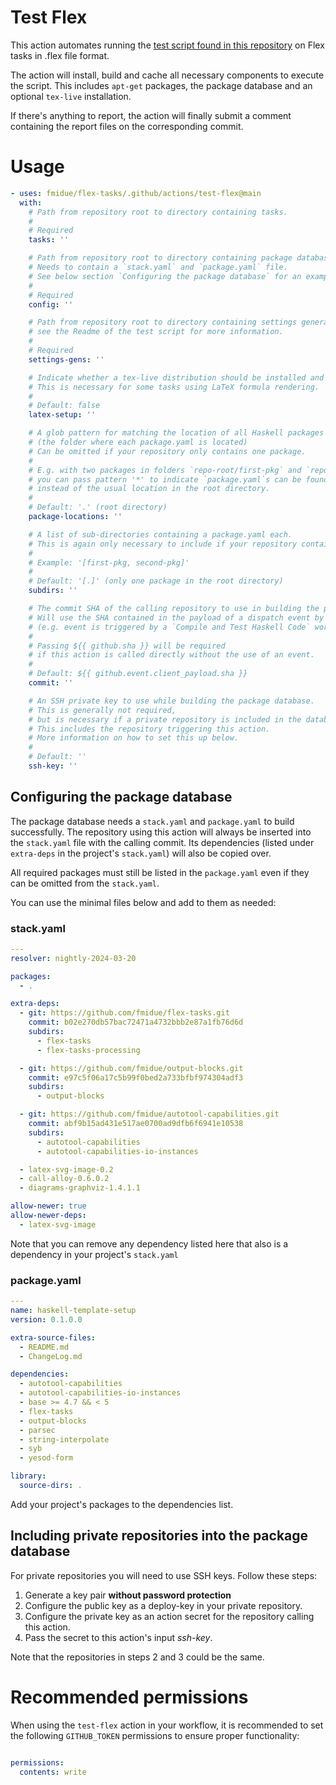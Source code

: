 
# Test Flex

This action automates running the [test script found in this repository](https://github.com/fmidue/flex-tasks/blob/main/flex-tasks/tasks/README.md) on Flex tasks in .flex file format.

The action will install, build and cache all necessary components to execute the script. This includes `apt-get` packages, the package database and an optional `tex-live` installation.

If there's anything to report, the action will finally submit a comment containing the report files on the corresponding commit.


# Usage

<!-- start usage -->
```yaml
- uses: fmidue/flex-tasks/.github/actions/test-flex@main
  with:
    # Path from repository root to directory containing tasks.
    #
    # Required
    tasks: ''

    # Path from repository root to directory containing package database setup.
    # Needs to contain a `stack.yaml` and `package.yaml` file.
    # See below section `Configuring the package database` for an example.
    #
    # Required
    config: ''

    # Path from repository root to directory containing settings generators for your tasks.
    # see the Readme of the test script for more information.
    #
    # Required
    settings-gens: ''

    # Indicate whether a tex-live distribution should be installed and cached.
    # This is necessary for some tasks using LaTeX formula rendering.
    #
    # Default: false
    latex-setup: ''

    # A glob pattern for matching the location of all Haskell packages in your repository.
    # (the folder where each package.yaml is located)
    # Can be omitted if your repository only contains one package.
    #
    # E.g. with two packages in folders `repo-root/first-pkg` and `repo-root/second-pkg`
    # you can pass pattern '*' to indicate `package.yaml`s can be found one directory deep,
    # instead of the usual location in the root directory.
    #
    # Default: '.' (root directory)
    package-locations: ''

    # A list of sub-directories containing a package.yaml each.
    # This is again only necessary to include if your repository contains multiple packages.
    #
    # Example: '[first-pkg, second-pkg]'
    #
    # Default: '[.]' (only one package in the root directory)
    subdirs: ''

    # The commit SHA of the calling repository to use in building the package db.
    # Will use the SHA contained in the payload of a dispatch event by default.
    # (e.g. event is triggered by a `Compile and Test Haskell Code` workflow)
    #
    # Passing ${{ github.sha }} will be required
    # if this action is called directly without the use of an event.
    #
    # Default: ${{ github.event.client_payload.sha }}
    commit: ''

    # An SSH private key to use while building the package database.
    # This is generally not required,
    # but is necessary if a private repository is included in the database.
    # This includes the repository triggering this action.
    # More information on how to set this up below.
    #
    # Default: ''
    ssh-key: ''

```
<!-- end usage -->


## Configuring the package database

The package database needs a `stack.yaml` and `package.yaml` to build successfully.
The repository using this action will always be inserted into the `stack.yaml` file with the calling commit. Its dependencies (listed under `extra-deps` in the project's `stack.yaml`) will also be copied over.

All required packages must still be listed in the `package.yaml` even if they can be omitted from the `stack.yaml`.

You can use the minimal files below and add to them as needed:


### stack.yaml

```yaml
---
resolver: nightly-2024-03-20

packages:
  - .

extra-deps:
  - git: https://github.com/fmidue/flex-tasks.git
    commit: b02e270db57bac72471a4732bbb2e87a1fb76d6d
    subdirs:
      - flex-tasks
      - flex-tasks-processing

  - git: https://github.com/fmidue/output-blocks.git
    commit: e97c5f06a17c5b99f0bed2a733bfbf974304adf3
    subdirs:
      - output-blocks

  - git: https://github.com/fmidue/autotool-capabilities.git
    commit: abf9b15ad431e517ae0700ad9dfb6f6941e10538
    subdirs:
      - autotool-capabilities
      - autotool-capabilities-io-instances

  - latex-svg-image-0.2
  - call-alloy-0.6.0.2
  - diagrams-graphviz-1.4.1.1

allow-newer: true
allow-newer-deps:
  - latex-svg-image

```

Note that you can remove any dependency listed here that also is a dependency in your project's `stack.yaml`


### package.yaml

```yaml
---
name: haskell-template-setup
version: 0.1.0.0

extra-source-files:
  - README.md
  - ChangeLog.md

dependencies:
  - autotool-capabilities
  - autotool-capabilities-io-instances
  - base >= 4.7 && < 5
  - flex-tasks
  - output-blocks
  - parsec
  - string-interpolate
  - syb
  - yesod-form

library:
  source-dirs: .

```

Add your project's packages to the dependencies list.


## Including private repositories into the package database

For private repositories you will need to use SSH keys. Follow these steps:
  1. Generate a key pair __without password protection__
  2. Configure the public key as a deploy-key in your private repository.
  3. Configure the private key as an action secret for the repository calling this action.
  4. Pass the secret to this action's input _ssh-key_.

Note that the repositories in steps 2 and 3 could be the same.


# Recommended permissions

When using the `test-flex` action in your workflow, it is recommended to set the following `GITHUB_TOKEN` permissions to ensure proper functionality:

```yaml

permissions:
  contents: write

```
